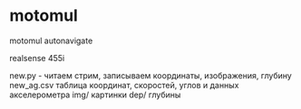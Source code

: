 # motomul
motomul autonavigate


realsense 455i

new.py - читаем стрим, записываем координаты, изображения, глубину
new_ag.csv таблица координат, скоростей, углов и данных акселерометра
img/ картинки
dep/ глубины


